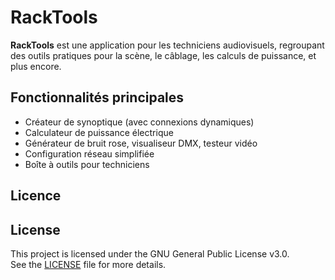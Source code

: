 # RackTools

**RackTools** est une application pour les techniciens audiovisuels, regroupant des outils pratiques pour la scène, le câblage, les calculs de puissance, et plus encore.

## Fonctionnalités principales

- Créateur de synoptique (avec connexions dynamiques)
- Calculateur de puissance électrique
- Générateur de bruit rose, visualiseur DMX, testeur vidéo
- Configuration réseau simplifiée
- Boîte à outils pour techniciens

## Licence

## License

This project is licensed under the GNU General Public License v3.0.  
See the [LICENSE](./LICENSE) file for more details.

